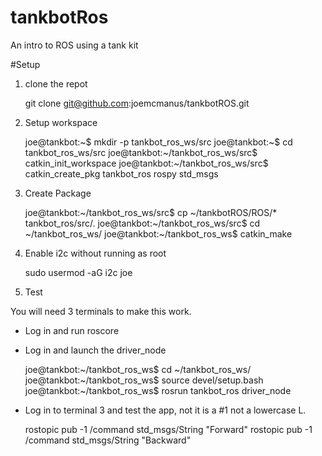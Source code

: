 # tankbotRos

An intro to ROS using a tank kit

#Setup

1. clone the repot 

    git clone git@github.com:joemcmanus/tankbotROS.git

2. Setup workspace

    joe@tankbot:~$ mkdir -p tankbot_ros_ws/src
    joe@tankbot:~$ cd tankbot_ros_ws/src
    joe@tankbot:~/tankbot_ros_ws/src$ catkin_init_workspace 
    joe@tankbot:~/tankbot_ros_ws/src$ catkin_create_pkg tankbot_ros rospy std_msgs 

3. Create Package 

    joe@tankbot:~/tankbot_ros_ws/src$ cp ~/tankbotROS/ROS/* tankbot_ros/src/. 
    joe@tankbot:~/tankbot_ros_ws/src$ cd ~/tankbot_ros_ws/
    joe@tankbot:~/tankbot_ros_ws$ catkin_make 

4. Enable i2c without running as root

    sudo usermod -aG i2c joe

5. Test

You will need 3 terminals to make this work. 
 - Log in and run roscore 
 - Log in and launch the driver_node

    joe@tankbot:~/tankbot_ros_ws$ cd ~/tankbot_ros_ws/
    joe@tankbot:~/tankbot_ros_ws$ source devel/setup.bash 
    joe@tankbot:~/tankbot_ros_ws$ rosrun tankbot_ros driver_node 

 - Log in to terminal 3 and test the app, not it is a #1 not a lowercase L. 

    rostopic pub -1 /command std_msgs/String "Forward"
    rostopic pub -1 /command std_msgs/String "Backward"

